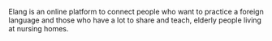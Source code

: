 Elang is an online platform to connect people who want to practice a foreign language and those who have a lot to share and teach, elderly people living at nursing homes.